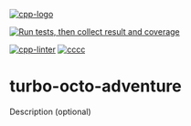 [![cpp-logo](https://img.shields.io/badge/C++-Solutions-blue.svg?style=flat&logo=c%2B%2B)](https://en.wikipedia.org/wiki/C++)

[![Run tests, then collect result and coverage](https://github.com/Alexovsky5/turbo-octo-adventure/actions/workflows/CollectCodeCoverageFromOpenCppCoverage-debug-x86.yml/badge.svg?event=workflow_dispatch)](https://github.com/Alexovsky5/turbo-octo-adventure/actions/workflows/CollectCodeCoverageFromOpenCppCoverage-debug-x86.yml)

[![cpp-linter](https://github.com/cpp-linter/cpp-linter-action/actions/workflows/cpp-linter.yml/badge.svg)](https://github.com/cpp-linter/cpp-linter-action/actions/workflows/cpp-linter.yml)
[![cccc](https://github.com/sarnold/cccc-action/actions/workflows/main.yml/badge.svg)](https://github.com/sarnold/cccc-action/actions/workflows/main.yml)

# turbo-octo-adventure
Description (optional)
